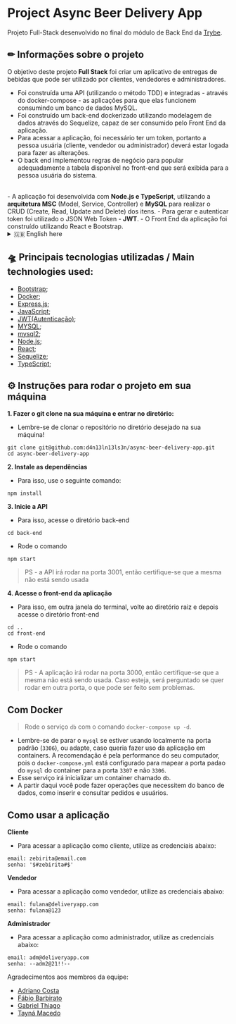 # Project Async Beer Delivery App
Projeto Full-Stack desenvolvido no final do módulo de Back End da [Trybe](https://www.betrybe.com/). 

## ✏ Informações sobre o projeto
O objetivo deste projeto <strong>Full Stack</strong> foi criar um aplicativo de entregas de bebidas que pode ser utilizado por clientes, vendedores e administradores.
- Foi construída uma API (utilizando o método TDD) e integradas - através do docker-compose - as aplicações para que elas funcionem consumindo um banco de dados MySQL.
- Foi construído um back-end dockerizado utilizando modelagem de dados através do Sequelize, capaz de ser consumido pelo Front End da aplicação.
- Para acessar a aplicação, foi necessário ter um token, portanto a pessoa usuária (cliente, vendedor ou administrador) deverá estar logada para fazer as alterações. 
- O back end implementou regras de negócio para popular adequadamente a tabela disponível no front-end que será exibida para a pessoa usuária do sistema.
</br>
- A aplicação foi desenvolvida com <strong>Node.js e TypeScript</strong>, utilizando a <strong>arquitetura MSC</strong> (Model, Service, Controller) e <strong>MySQL</strong> para realizar o CRUD (Create, Read, Update and Delete) dos itens.
- Para gerar e autenticar token foi utilizado o JSON Web Token - <strong>JWT</strong>.
- O Front End da aplicação foi construído utilizando React e Bootstrap.

 <details>
 <summary> 🇬🇧 English here</summary>
 ✏ Information about the project</br>
 The goal of this full-stack project was to create a beverage delivery app that can be used by customers, salespeople and the website administrator. </br>
  - An API was built (using Test-driven Development - TDD) and integrated - through docker-compose - so as to work consuming data from a MySQL database.</br>
  - A dockerized back end was built using data modeling through Sequelize, able to be consumed by the Front End of the application.</br>
  - To access the application, it is necessary to have a token, therefore the user(customer, salesperson or admin) must be logged in order to make any changes.</br>
  - The back end implemented business rules to adequately populate the table available in the Front End, which is displayed to the user accessing the system.</br>
 </br>
 - The application was developed with <strong>Node.js and Typescript</strong>, using <strong>MSC architecture</strong> (Model, Service and Controller) and <strong>MySQL</strong> to perform CRUD (Create, Read, Update and Delete) operations.</br>
 - To generate and authenticate tokens, we used the library JSON Web Token - <strong>JWT</strong>.
 </details>
 
## 🛸 Principais tecnologias utilizadas / Main technologies used: 
- [Bootstrap](https://https://getbootstrap.com/);
- [Docker](https://www.docker.com/);
- [Express.js](https://expressjs.com/);
- [JavaScript](https://developer.mozilla.org/pt-BR/docs/Web/JavaScript);
- [JWT(Autenticação)](https://jwt.io/);
- [MYSQL](https://www.mysql.com/);
- [mysql2](https://www.npmjs.com/package/mysql2);
- [Node.js](https://nodejs.org/en/);
- [React](https://https://reactjs.org/);
- [Sequelize](https://sequelize.org/);
- [TypeScript](https://www.typescriptlang.org/);

## ⚙ Instruções para rodar o projeto em sua máquina

<strong>1. Fazer o git clone na sua máquina e entrar no diretório:</strong>
 - Lembre-se de clonar o repositório no diretório desejado na sua máquina!
 ```
 git clone git@github.com:d4n13ln13ls3n/async-beer-delivery-app.git
 cd async-beer-delivery-app
 ```
 
 <strong>2. Instale as dependências</strong>

  - Para isso, use o seguinte comando: 
  ```
  npm install
  ```
  
 <strong>3. Inicie a API</strong>
 
  - Para isso, acesse o diretório back-end
  ```
  cd back-end
  ```
  
  - Rode o comando
  ```
  npm start
  ```
  
  > PS - a API irá rodar na porta 3001, então certifique-se que a mesma não está sendo usada
  
  <strong>4. Acesse o front-end da aplicação</strong>
 
  - Para isso, em outra janela do terminal, volte ao diretório raiz e depois acesse o diretório front-end
  ```
  cd ..
  cd front-end
  ```
  
  - Rode o comando
  ```
  npm start
  ```
  > PS - A aplicação irá rodar na porta 3000, então certifique-se que a mesma não está sendo usada. Caso esteja, será perguntado se quer rodar em outra porta, o que pode ser feito sem problemas.
  
  ## Com Docker

  > Rode o serviço `db` com o comando `docker-compose up -d`.
  - Lembre-se de parar o `mysql` se estiver usando localmente na porta padrão (`3306`), ou adapte, caso queria fazer uso da aplicação em containers. A recomendação é pela performance do seu computador, pois o `docker-compose.yml` está configurado para mapear a porta padao do `mysql` do container para a porta `3307` e não `3306`. 
  - Esse serviço irá inicializar um container chamado `db`.
  - A partir daqui você pode fazer operações que necessitem do banco de dados, como inserir e consultar pedidos e usuários.
  
  ## Como usar a aplicação
  <strong>Cliente</strong>
  - Para acessar a aplicação como cliente, utilize as credenciais abaixo:
  ```
  email: zebirita@email.com
  senha: '$#zebirita#$'
  ```
  
  <strong>Vendedor</strong>
  - Para acessar a aplicação como vendedor, utilize as credenciais abaixo:
  ```
  email: fulana@deliveryapp.com
  senha: fulana@123
  ```

  <strong>Administrador</strong>
  - Para acessar a aplicação como administrador, utilize as credenciais abaixo:
  ```
  email: adm@deliveryapp.com
  senha: --adm2@21!!--
  ```
  
  Agradecimentos aos membros da equipe:
  
  - [Adriano Costa](https://github.com/adfcosta)
  - [Fábio Barbirato](https://github.com/FabioBarbirato)
  - [Gabriel Thiago](https://github.com/oGabrielDev)
  - [Tayná Macedo](https://github.com/Tayna-Silva-Macedo)

